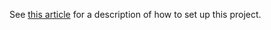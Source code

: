 See [this article](https://ramonaridgewell.wordpress.com/2017/04/12/my-js-journey-promises/) for a description of how to set up this project.
